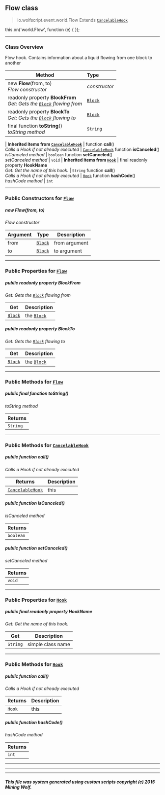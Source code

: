 ## Flow __class__

>io.wolfscript.event.world.Flow
>Extends [`CancelableHook`](../../hook/CancelableHook.md)

this.on('world.Flow', function (e) { });

---

### Class Overview

Flow hook. Contains information about a liquid flowing from one block to another

Method | Type   
--- | :--- 
new __Flow__(from, to) <br> _Flow constructor_ | _constructor_
 readonly property __BlockFrom__ <br> _Get: Gets the [`Block`](../../api/world/blocks/Block.md) flowing from_ | [`Block`](../../api/world/blocks/Block.md)
 readonly property __BlockTo__ <br> _Get: Gets the [`Block`](../../api/world/blocks/Block.md) flowing to_ | [`Block`](../../api/world/blocks/Block.md)
final function __toString__() <br> _toString method_ | `String`
 |
__Inherited items from [`CancelableHook`](../../hook/CancelableHook.md)__ |
 function __call__() <br> _Calls a Hook if not already executed_ | [`CancelableHook`](../../hook/CancelableHook.md)
 function __isCanceled__() <br> _isCanceled method_ | `boolean`
 function __setCanceled__() <br> _setCanceled method_ | `void`
 |
__Inherited items from [`Hook`](../../hook/Hook.md)__ |
final readonly property __HookName__ <br> _Get: Get the name of this hook._ | `String`
 function __call__() <br> _Calls a Hook if not already executed_ | [`Hook`](../../hook/Hook.md)
 function __hashCode__() <br> _hashCode method_ | `int`







---

### Public Constructors for [`Flow`](Flow.md)

##### <a id='flow'></a>new __Flow__(from, to) 

_Flow constructor_

Argument | Type | Description  
--- | --- | --- 
from | [`Block`](../../api/world/blocks/Block.md) | from argument
to | [`Block`](../../api/world/blocks/Block.md) | to argument

---

### Public Properties for [`Flow`](Flow.md)

##### <a id='blockfrom'></a>public  readonly property __BlockFrom__

_Get: Gets the [`Block`](../../api/world/blocks/Block.md) flowing from_

Get | Description
--- | --- 
[`Block`](../../api/world/blocks/Block.md) | the [`Block`](../../api/world/blocks/Block.md)



##### <a id='blockto'></a>public  readonly property __BlockTo__

_Get: Gets the [`Block`](../../api/world/blocks/Block.md) flowing to_

Get | Description
--- | --- 
[`Block`](../../api/world/blocks/Block.md) | the [`Block`](../../api/world/blocks/Block.md)



---

### Public Methods for [`Flow`](Flow.md)

##### <a id='tostring'></a>public final function __toString__()

_toString method_

Returns | 
--- | 
`String` |


---

### Public Methods for [`CancelableHook`](../../hook/CancelableHook.md)

##### <a id='call'></a>public  function __call__()

_Calls a Hook if not already executed_

Returns | Description
--- | --- 
[`CancelableHook`](../../hook/CancelableHook.md) | this


##### <a id='iscanceled'></a>public  function __isCanceled__()

_isCanceled method_

Returns | 
--- | 
`boolean` |


##### <a id='setcanceled'></a>public  function __setCanceled__()

_setCanceled method_

Returns | 
--- | 
`void` |


---

### Public Properties for [`Hook`](../../hook/Hook.md)

##### <a id='hookname'></a>public final readonly property __HookName__

_Get: Get the name of this hook._

Get | Description
--- | --- 
`String` | simple class name



---

### Public Methods for [`Hook`](../../hook/Hook.md)

##### <a id='call'></a>public  function __call__()

_Calls a Hook if not already executed_

Returns | Description
--- | --- 
[`Hook`](../../hook/Hook.md) | this


##### <a id='hashcode'></a>public  function __hashCode__()

_hashCode method_

Returns | 
--- | 
`int` |


---


---


---


##### This file was system generated using custom scripts copyright (c) 2015 Mining Wolf.
	

